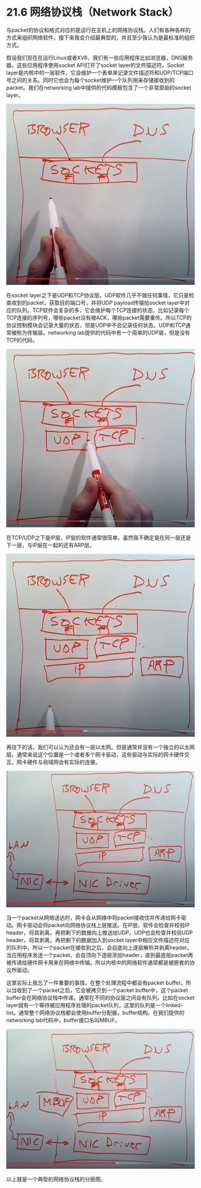 # 21.6 网络协议栈（Network Stack）

与packet的协议和格式对应的是运行在主机上的网络协议栈。人们有各种各样的方式来组织网络软件，接下来我会介绍最典型的，并且至少我认为是最标准的组织方式。

假设我们现在在运行Linux或者XV6，我们有一些应用程序比如浏览器，DNS服务器。这些应用程序使用socket API打开了socket layer的文件描述符。Socket layer是内核中的一层软件，它会维护一个表单来记录文件描述符和UDP/TCP端口号之间的关系。同时它也会为每个socket维护一个队列用来存储接收到的packet。我们在networking lab中提供的代码模板包含了一个非常原始的socket layer。

![](../.gitbook/assets/image%20%28372%29.png)

在socket layer之下是UDP和TCP协议层。UDP软件几乎不做任何事情，它只是检查收到的packet，获取目的端口号，并将UDP payload传输给socket layer中对应的队列。TCP软件会复杂的多，它会维护每个TCP连接的状态，比如记录每个TCP连接的序列号，哪些packet没有被ACK，哪些packet需要重传。所以TCP的协议控制模块会记录大量的状态，但是UDP中不会记录任何状态。UDP和TCP通常被称为传输层。networking lab提供的代码中有一个简单的UDP层，但是没有TCP的代码。

![](../.gitbook/assets/image%20%28379%29.png)

在TCP/UDP之下是IP层，IP层的软件通常很简单。虽然我不确定是在同一层还是下一层，与IP层在一起的还有ARP层。

![](../.gitbook/assets/image%20%28381%29.png)

再往下的话，我们可以认为还会有一层以太网。但是通常并没有一个独立的以太网层。通常来说这个位置是一个或者多个网卡驱动，这些驱动与实际的网卡硬件交互。网卡硬件与局域网会有实际的连接。

![](../.gitbook/assets/image%20%28433%29.png)

当一个packet从网络送达时，网卡会从网络中将packet接收住并传递给网卡驱动。网卡驱动会将packet向网络协议栈上层推送。在IP层，软件会检查并校验IP header，将其剥离，再把剩下的数据向上推送给UDP。UDP也会检查并校验UDP header，将其剥离，再把剩下的数据加入到socket layer中相应文件描述符对应的队列中。所以一个packet在被收到之后，会自底向上逐层解析并剥离header。当应用程序发送一个packet，会自顶向下逐层添加header，直到最底层packet再被传递给硬件网卡用来在网络中传输。所以内核中的网络软件通常都是被嵌套的协议所驱动。

这里实际上我忘了一件重要的事情，在整个处理流程中都会有packet buffer。所以当收到了一个packet之后，它会被拷贝到一个packet buffer中，这个packet buffer会在网络协议栈中传递。通常在不同的协议层之间会有队列，比如在socket layer就有一个等待被应用程序处理的packet队列，这里的队列是一个linked-list。通常整个网络协议栈都会使用buffer分配器，buffer结构。在我们提供的networking lab代码中，buffer接口名叫MBUF。

![](../.gitbook/assets/image%20%28408%29.png)

以上就是一个典型的网络协议栈的分层图。

